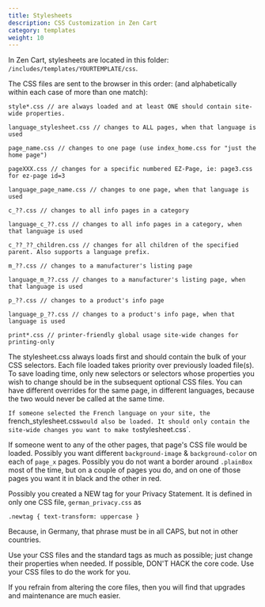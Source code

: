 ```yaml
---
title: Stylesheets 
description: CSS Customization in Zen Cart 
category: templates
weight: 10
---
```


In Zen Cart, stylesheets are located in this folder: 
`/includes/templates/YOURTEMPLATE/css`. 

The CSS files are sent to the browser in this order: (and alphabetically within each case of more than one match):

```
style*.css // are always loaded and at least ONE should contain site-wide properties. 

language_stylesheet.css // changes to ALL pages, when that language is used

page_name.css // changes to one page (use index_home.css for "just the home page") 

pageXXX.css // changes for a specific numbered EZ-Page, ie: page3.css for ez-page id=3 

language_page_name.css // changes to one page, when that language is used

c_??.css // changes to all info pages in a category

language_c_??.css // changes to all info pages in a category, when that language is used

c_??_??_children.css // changes for all children of the specified parent. Also supports a language prefix. 

m_??.css // changes to a manufacturer's listing page

language_m_??.css // changes to a manufacturer's listing page, when that language is used

p_??.css // changes to a product's info page

language_p_??.css // changes to a product's info page, when that language is used

print*.css // printer-friendly global usage site-wide changes for printing-only 
```
The stylesheet.css always loads first and should contain the bulk of your CSS selectors. Each file loaded takes priority over previously loaded file(s). To save loading time, only new selectors or selectors whose properties you wish to change should be in the subsequent optional CSS files. You can have different overrides for the same page, in different languages, because the two would never be called at the same time.

`If someone selected the French language on your site, the `french_stylesheet.css` would also be loaded. It should only contain the site-wide changes you want to make to `stylesheet.css`. 

If someone went to any of the other pages, that page's CSS file would be loaded. Possibly you want different `background-image` & `background-color` on each of `page_x` pages. Possibly you do not want a border around `.plainBox` most of the time, but on a couple of pages you do, and on one of those pages you want it in black and the other in red.

Possibly you created a NEW tag for your Privacy Statement. It is defined in only one CSS file, `german_privacy.css` as 

```
.newtag { text-transform: uppercase }
```

Because, in Germany, that phrase must be in all CAPS, but not in other countries.

Use your CSS files and the standard tags as much as possible; just change their properties when needed. If possible, DON'T HACK the core code. Use your CSS files to do the work for you.

If you refrain from altering the core files, then you will find that upgrades and maintenance are much easier.



